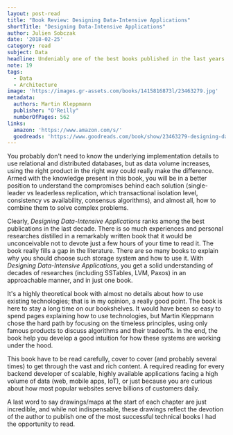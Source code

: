 ```yaml
---
layout: post-read
title: "Book Review: Designing Data-Intensive Applications"
shortTitle: "Designing Data-Intensive Applications"
author: Julien Sobczak
date: '2018-02-25'
category: read
subject: Data
headline: Undeniably one of the best books published in the last years
note: 19
tags:
  - Data
  - Architecture
image: 'https://images.gr-assets.com/books/1415816873l/23463279.jpg'
metadata:
  authors: Martin Kleppmann
  publisher: "O'Reilly"
  numberOfPages: 562
links:
  amazon: 'https://www.amazon.com/s/'
  goodreads: 'https://www.goodreads.com/book/show/23463279-designing-data-intensive-applications'
---
```


You probably don't need to know the underlying implementation details to use relational and distributed databases, but as data volume increases, using the right product in the right way could really make the difference. Armed with the knowledge present in this book, you will be in a better position to understand the compromises behind each solution (single-leader vs leaderless replication, which transactional isolation level, consistency vs availability, consensus algorithms), and almost all, how to combine them to solve complex problems.

Clearly, *Designing Data-Intensive Applications* ranks among the best publications in the last decade. There is so much experiences and personal researches distilled in a remarkably written book that it would be unconceivable not to devote just a few hours of your time to read it. The book really fills a gap in the literature. There are so many books to explain why you should choose such storage system and how to use it. With *Designing Data-Intensive Applications*, you get a solid understanding of decades of researches (including SSTables, LVM, Paxos) in an approachable manner, and in just one book.

It's a highly theoretical book with almost no details about how to use existing technologies; that is in my opinion, a really good point. The book is here to stay a long time on our bookshelves. It would have been so easy to spend pages explaining how to use technologies, but Martin Kleppmann chose the hard path by focusing on the timeless principles, using only famous products to discuss algorithms and their tradeoffs. In the end, the book help you develop a good intuition for how these systems are working under the hood.

This book have to be read carefully, cover to cover (and probably several times) to get through the vast and rich content. A required reading for every backend developer of scalable, highly available applications facing a high volume of data (web, mobile apps, IoT), or just because you are curious about how most popular websites serve billions of customers daily.

A last word to say drawings/maps at the start of each chapter are just incredible, and while not indispensable, these drawings reflect the devotion of the author to publish one of the most successful technical books I had the opportunity to read.
